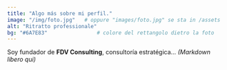 ```yaml
---
title: "Algo más sobre mi perfil."
image: "/img/foto.jpg"   # oppure "images/foto.jpg" se sta in /assets
alt: "Ritratto professionale"
bg: "#6A7E83"                # colore del rettangolo dietro la foto
---
```

Soy fundador de **FDV Consulting**, consultoría estratégica… *(Markdown libero qui)*
